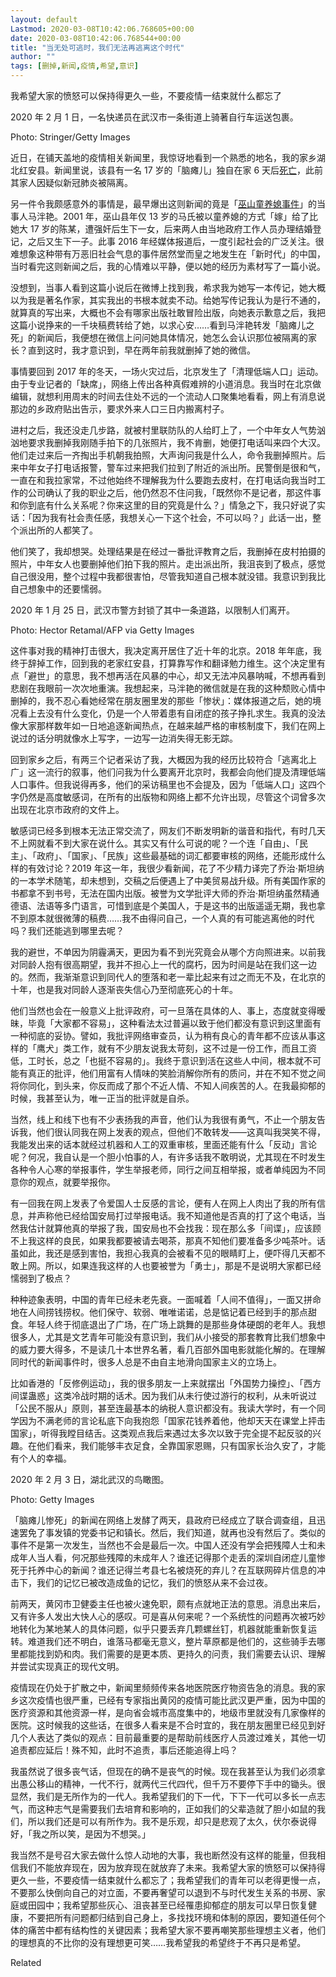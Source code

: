 ```yaml
---
layout: default
Lastmod: 2020-03-08T10:42:06.768605+00:00
date: 2020-03-08T10:42:06.768544+00:00
title: "当无处可逃时，我们无法再逃离这个时代"
author: ""
tags: [删掉,新闻,疫情,希望,意识]
---
```


我希望大家的愤怒可以保持得更久一些，不要疫情一结束就什么都忘了

2020 年 2 月 1 日，一名快递员在武汉市一条街道上骑著自行车运送包裹。

Photo: Stringer/Getty Images

近日，在铺天盖地的疫情相关新闻里，我惊讶地看到一个熟悉的地名，我的家乡湖北红安县。新闻里说，该县有一名 17 岁的「脑瘫儿」独自在家 6 天后[死亡](https://news.ifeng.com/c/7tePz5Qg9xY)，此前其家人因疑似新冠肺炎被隔离。

另一件令我颇感意外的事情是，最早爆出这则新闻的竟是「[巫山童养媳事件](https://www.guancha.cn/society/2017_02_26_396089.shtml)」的当事人马泮艳。2001 年，巫山县年仅 13 岁的马氏被以童养媳的方式「嫁」给了比她大 17 岁的陈某，遭强奸后生下一女，后来两人由当地政府工作人员办理结婚登记，之后又生下一子。此事 2016 年经媒体报道后，一度引起社会的广泛关注。很难想象这种带有万恶旧社会气息的事件居然堂而皇之地发生在「新时代」的中国，当时看完这则新闻之后，我的心情难以平静，便以她的经历为素材写了一篇小说。

没想到，当事人看到这篇小说后在微博上找到我，希求我为她写一本传记，她大概以为我是著名作家，其实我出的书根本就卖不动。给她写传记我认为是行不通的，就算真的写出来，大概也不会有哪家出版社敢冒险出版，向她表示歉意之后，我把这篇小说挣来的一千块稿费转给了她，以求心安……看到马泮艳转发「脑瘫儿之死」的新闻后，我便想在微信上问问她具体情况，她怎么会认识那位被隔离的家长？直到这时，我才意识到，早在两年前我就删掉了她的微信。

事情要回到 2017 年的冬天，一场火灾过后，北京发生了「清理低端人口」运动。由于专业记者的「缺席」，网络上传出各种真假难辨的小道消息。我当时在北京做编辑，就想利用周末的时间去住处不远的一个流动人口聚集地看看，网上有消息说那边的乡政府贴出告示，要求外来人口三日内搬离村子。

进村之后，我还没走几步路，就被村里联防队的人给盯上了，一个中年女人气势汹汹地要求我删掉我刚随手拍下的几张照片，我不肯删，她便打电话叫来四个大汉。他们走过来后一齐掏出手机朝我拍照，大声询问我是什么人，命令我删掉照片。后来中年女子打电话报警，警车过来把我们拉到了附近的派出所。民警倒是很和气，一直在和我拉家常，不过他始终不理解我为什么要跑去皮村，在打电话向我当时工作的公司确认了我的职业之后，他仍然忍不住问我，「既然你不是记者，那这件事和你到底有什么关系呢？你来这里的目的究竟是什么？」情急之下，我只好说了实话：「因为我有社会责任感，我想关心一下这个社会，不可以吗？」此话一出，整个派出所的人都笑了。

他们笑了，我却想哭。处理结果是在经过一番批评教育之后，我删掉在皮村拍摄的照片，中年女人也要删掉他们拍下我的照片。走出派出所，我沮丧到了极点，感觉自己很没用，整个过程中我都很害怕，尽管我知道自己根本就没错。我意识到我比自己想象中的还要懦弱。

2020 年 1 月 25 日，武汉市警方封锁了其中一条道路，以限制人们离开。

Photo: Hector Retamal/AFP via Getty Images

这件事对我的精神打击很大，我决定离开居住了近十年的北京。2018 年年底，我终于辞掉工作，回到我的老家红安县，打算靠写作和翻译勉力维生。这个决定里有点「避世」的意思，我不想再活在风暴的中心，却又无法冲风暴呐喊，不想再看到悲剧在我眼前一次次地重演。我想起来，马泮艳的微信就是在我的这种颓败心情中删掉的，我不忍心看她经常在朋友圈里发的那些「惨状」：媒体报道之后，她的境况看上去没有什么变化，仍是一个人带着患有自闭症的孩子挣扎求生。我真的没法像大家那样数年如一日地追逐新闻热点，在越来越严格的审核制度下，我们在网上说过的话分明就像水上写字，一边写一边消失得无影无踪。

回到家乡之后，有两三个记者采访了我，大概因为我的经历比较符合「逃离北上广」这一流行的叙事，他们问我为什么要离开北京时，我都会向他们提及清理低端人口事件。但我说得再多，他们的采访稿里也不会提及，因为「低端人口」这四个字仍然是高度敏感词，在所有的出版物和网络上都不允许出现，尽管这个词曾多次出现在北京市政府的文件上。

敏感词已经多到根本无法正常交流了，网友们不断发明新的谐音和指代，有时几天不上网就看不到大家在说什么。其实又有什么可说的呢？一个连「自由」、「民主」、「政府」、「国家」、「民族」这些最基础的词汇都要审核的网络，还能形成什么样的有效讨论？2019 年这一年，我很少看新闻，花了不少精力译完了乔治·斯坦纳的一本学术随笔，却未想到，交稿之后便遇上了中美贸易战升级。所有美国作家的书都拿不到书号，无法在国内出版。被誉为文学批评大师的乔治·斯坦纳虽然精通德语、法语等多门语言，可惜到底是个美国人，于是这书的出版遥遥无期，我也拿不到原本就很微薄的稿费……我不由得问自己，一个人真的有可能逃离他的时代吗？我们还能逃到哪里去呢？

我的避世，不单因为阴霾满天，更因为看不到光究竟会从哪个方向照进来。以前我对同龄人抱有很高期望，我并不担心上一代的腐朽，因为时间是站在我们这一边的。然而，我渐渐意识到同代人的堕落和老一辈比起来有过之而无不及，在北京的十年，也是我对同龄人逐渐丧失信心乃至彻底死心的十年。

他们当然也会在一般意义上批评政府，可一旦落在具体的人、事上，态度就变得暧昧，毕竟「大家都不容易」，这种看法太过普遍以致于他们都没有意识到这里面有一种彻底的妥协。譬如，我批评网络审查员，认为稍有良心的青年都不应该从事这样的「鹰犬」类工作，就有不少朋友说我太苛刻，这不过是一份工作，而且工资低，工时长，总之「也挺不容易的」。我终于意识到活在这些人中间，根本就不可能有真正的批评，他们用富有人情味的笑脸消解你所有的质问，并在不知不觉之间将你同化，到头来，你反而成了那个不近人情、不知人间疾苦的人。在我最抑郁的时候，我甚至认为，唯一正当的批评就是自杀。

当然，线上和线下也有不少表扬我的声音，他们认为我很有勇气，不止一个朋友告诉我，他们很认同我在网上发表的观点，但他们不敢转发——这真叫我哭笑不得，我能发出来的话本就经过机器和人工的双重审核，里面还能有什么「反动」言论呢？何况，我自认是一个胆小怕事的人，有许多话我不敢明说，尤其现在不时发生各种令人心寒的举报事件，学生举报老师，同行之间互相举报，或者单纯因为不同意你的观点，就要举报你。

有一回我在网上发表了令爱国人士反感的言论，便有人在网上人肉出了我的所有信息，并声称他已经给国安局打过举报电话。我不知道他是否真的打了这个电话，当然我估计就算他真的举报了我，国安局也不会找我：现在那么多「间谍」，应该顾不上我这样的良民，如果我都要被请去喝茶，那真不知他们要准备多少吨茶叶。话虽如此，我还是感到害怕，我担心我真的会被看不见的眼睛盯上，便吓得几天都不敢上网。所以，如果连我这样的人也要被誉为「勇士」，那是不是说明大家都已经懦弱到了极点？

种种迹象表明，中国的青年已经未老先衰。一面喊着「人间不值得」，一面又拼命地在人间捞钱捞权。他们保守、软弱、唯唯诺诺，总是惦记着已经到手的那点甜食。年轻人终于彻底退出了广场，在广场上跳舞的是那些身体硬朗的老年人。我想很多人，尤其是文艺青年可能没有意识到，我们从小接受的那套教育比我们想象中的威力要大得多，不是读几十本世界名著，看几百部外国电影就能化解的。在理解同时代的新闻事件时，很多人总是不由自主地滑向国家主义的立场上。

比如香港的「反修例运动」，我的很多朋友一上来就摆出「外国势力操控」、「西方间谍蛊惑」这类冷战时期的话术。因为我们从未行使过游行的权利，从未听说过「公民不服从」原则，甚至连最基本的纳税人意识都没有。我读大学时，有一个同学因为不满老师的言论私底下向我抱怨「国家花钱养着他，他却天天在课堂上抨击国家」，听得我瞠目结舌。这类观点我后来遇过太多次以致于完全提不起反驳的兴趣。在他们看来，我们能够丰衣足食，全靠国家恩赐，只有国家长治久安了，才能有个人的幸福。

2020 年 2 月 3 日，湖北武汉的鸟瞰图。

Photo: Getty Images

「脑瘫儿惨死」的新闻在网络上发酵了两天，县政府已经成立了联合调查组，且迅速罢免了事发镇的党委书记和镇长。然后，我们知道，就再也没有然后了。类似的事件不是第一次发生，当然也不会是最后一次。中国人还没有学会把残障人士和未成年人当人看，何况那些残障的未成年人？谁还记得那个走丢的深圳自闭症儿童惨死于托养中心的新闻？谁还记得兰考县七名被烧死的弃儿？在互联网碎片信息的冲击下，我们的记忆已被改造成鱼的记忆，我们的愤怒从来不会过夜。

前两天，黄冈市卫健委主任也被火速免职，颇有点就地正法的意思。消息出来后，又有许多人发出大快人心的感叹。可是喜从何来呢？一个系统性的问题再次被巧妙地转化为某地某人的具体问题，似乎只要丢弃几颗螺丝钉，机器就能重新恢复运转。难道我们还不明白，谁落马都毫无意义，整片草原都是他们的，这些骑手去哪里都能找到奶和肉。我们需要的是更本质、更持久的问责，我们需要去认识、理解并尝试实现真正的现代文明。

疫情现在仍处于扩散之中，新闻里频频传来各地医院医疗物资告急的消息。我的家乡这次疫情也很严重，已经有专家指出黄冈的疫情可能比武汉更严重，因为中国的医疗资源和其他资源一样，是向省会城市高度集中的，地级市里就没有几家像样的医院。这时候我的这些话，在很多人看来是不合时宜的，我在朋友圈里已经见到好几个人表达了类似的观点：目前最重要的是帮助前线医疗人员渡过难关，其他一切追责都应延后！殊不知，此时不追责，事后还能追得上吗？

我虽然说了很多丧气话，但现在的确不是丧气的时候。现在我甚至认为我们必须拿出愚公移山的精神，一代不行，就两代三代四代，但千万不要停下手中的锄头。很显然，我们是无所作为的一代人。我希望我们的下一代，下下一代可以多长一点志气，而这种志气是需要我们去培育和影响的，正如我们的父辈造就了胆小如鼠的我们，所以我们还是可以有所作为。我不是乐观，却只是悲观了太久，伏尔泰说得好，「我之所以笑，是因为不想哭。」

我当然不是号召大家去做什么惊人动地的大事，我也断然没有这样的能量，但我相信我们不能放弃现在，因为放弃现在就放弃了未来。我希望大家的愤怒可以保持得更久一些，不要疫情一结束就什么都忘了；我希望我们的青年可以老得更慢一点，不要那么快倒向自己的对立面，不要再奢望可以退到不与时代发生关系的书房、家庭或田园中；我希望那些灰心、沮丧甚至已经罹患抑郁症的朋友可以早日恢复健康，不要把所有问题都归结到自己身上，多找找环境和体制的原因，要知道任何个体的痛苦中都有结构性的关键因素；我希望大家不要再嘲笑那些理想主义者，他们的理想真的不比你的没有理想更可笑……我希望我的希望终于不再只是希望。

Related

